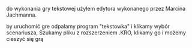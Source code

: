 do wykonania gry tekstowej użyłem edytora wykonanego przez Marcina Jachmanna.

by uruchomić gre odpalamy  program "tekstowka" i klikamy wybór scenariusza, Szukamy pliku z rozszerzeniem .KRO, klikamy go i możemy cieszyć się grą 
